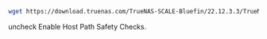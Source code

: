 ```bash 
wget https://download.truenas.com/TrueNAS-SCALE-Bluefin/22.12.3.3/TrueNAS-SCALE-22.12.3.3.iso
```


uncheck Enable Host Path Safety Checks.